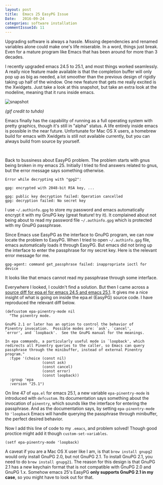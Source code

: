 ```yaml
---
layout: post
title:  Emacs 25 EasyPG Issue
Date:   2016-09-24
categories: software installation
commentIssueId: 11
---
```



Upgrading software is always a hassle. Missing dependencies and
renamed variables alone could make one's life miserable. In a word,
things just break. Even for a mature program like Emacs that has been
around for more than 3 decades.

I recently upgraded emacs 24.5 to 25.1, and most things worked
seamlessly. A really nice feature made available is that
the completion buffer will only pop up as big as needed, a lot
smoother than the previous design of rigidly taking up half of the
window. One new feature that gets me really excited is the Xwidgets.
Just take a look at this snapshot, but take an extra look at the
modeline, meaning that it runs inside emacs.

![snapshot](https://raw.githubusercontent.com/tuhdo/xwidgete/master/demo/emacs_watch_youtube.gif)

*(gif credit to tuhdo)*

Emacs finally has the capability of running as a full
operating system with pretty graphics, though it's still in "alpha"
status. A life entirely inside emacs is possible in the near future.
Unfortunate for Mac OS X users, a homebrew build for emacs with
Xwidgets is still not available currently, but you can always build
from source by yourself.

<br/>

Back to bussiness about EasyPG problem.
The problem starts with gnus being broken in my emacs 25. Initially I
tried to find answers related to gnus, but the error message says
something otherwise.

```
Error while decrypting with "gpg2":

gpg: encrypted with 2048-bit RSA key, ...

gpg: public key decryption failed: Operation cancelled
gpg: decryption failed: No secret key
```

I use `~/.authinfo.gpg` to store my password and emacs automatically
encrypt it with my GnuPG key (great feature! try it).
It complained about not being about to read my password file
`~/.authinfo.gpg` which is protected with my GnuPG passphrase.

Since Emacs use EasyPG as the interface to GnuPG program, we can now
locate the problem to EasyPG. When I tried to open `~/.authinfo.gpg`
file, emacs automatically loads it through EasyPG. But emacs did not
bring up the interface to enter the passphrase for my secret key. Here
is the relevant error message for me.

```
gpg-agent: command get_passphrase failed: inappropriate ioctl for device
```

It looks like that emacs cannot read my passphrase through some interface.

Everywhere I looked, I couldn't find a solution.
But then I came across a [source diff for epa.el for emacs 24.5 and
emacs 25.1](http://fossies.org/diffs/emacs/24.5_vs_25.1/lisp/epa.el-diff.html).
It gives me a nice insight of what is going on inside the epa.el
(EasyPG) source code. I have reproduced the relevant diff below.

```elisp
(defcustom epa-pinentry-mode nil
  "The pinentry mode.

GnuPG 2.1 or later has an option to control the behavior of
Pinentry invocation.  Possible modes are: `ask', `cancel',
`error', and `loopback'.  See the GnuPG manual for the meanings.

In epa commands, a particularly useful mode is `loopback', which
redirects all Pinentry queries to the caller, so Emacs can query
passphrase through the minibuffer, instead of external Pinentry
program."
  :type '(choice (const nil)
                 (const ask)
                 (const cancel)
                 (const error)
                 (const loopback))
  :group 'epa
  :version "25.1")
```

On line 47 of `epa.el` for emacs 25.1, a new variable
`epa-pinentry-mode` is introduced with `defcustom`.
Its documentation says something about the invocation of `pinentry`,
which sounds like the interface for entering the passphrase. And as
the documentation says, by setting `epa-pinentry-mode` to `'loopback`
Emacs will handle querying the passphrase through minibuffer, the
perfect desired behavior.

Now I add this line of code to my `.emacs`, and problem solved! Though
good proctice might add it though `custom-set-variables`.

```elisp
(setf epa-pinentry-mode 'loopback)
```

A caveat if you are a Mac OS X user like I am, is that `brew install
gnupg2` would only install GnuPG 2.0, but not GnuPG 2.1. To install
GnuPG 2.1, you need to do `brew install gnupg21`. The reason for this
design is that GnuPG 2.1 has a new keychain format that is not
compatible with GnuPG 2.0 and GnuPG 1.x.
Somehow emacs 25's EasyPG **only supports GnuPG 2.1 in my case**, so
you might have to look out for that.
